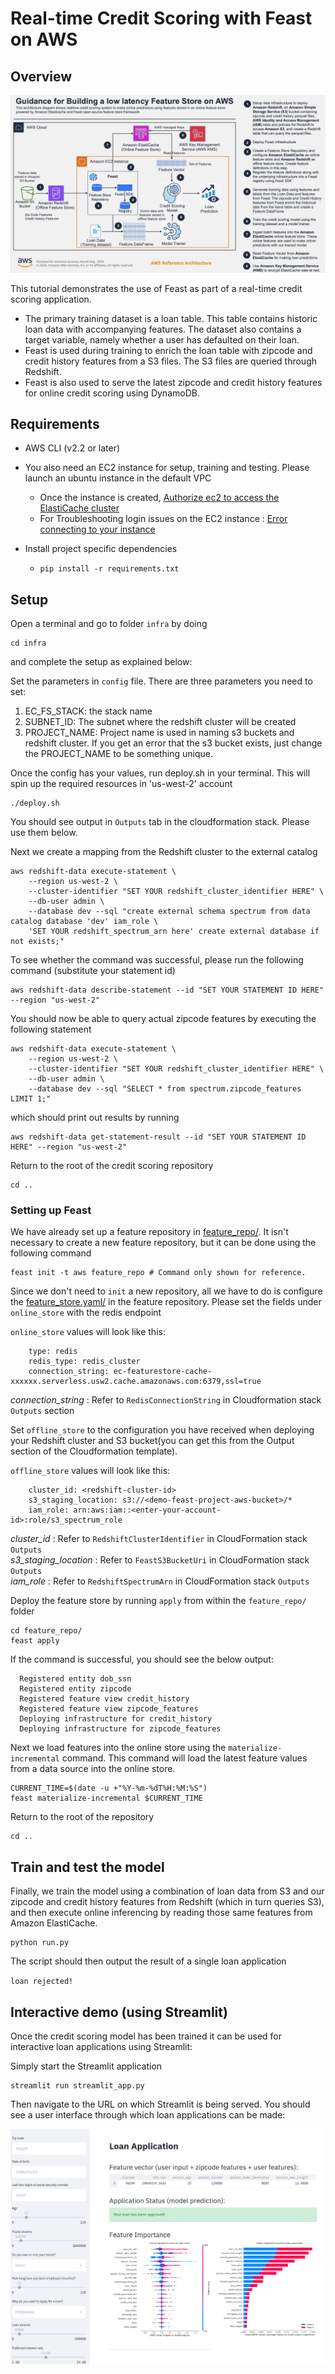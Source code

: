 # Real-time Credit Scoring with Feast on AWS

## Overview

![credit-score-architecture@2x](data/architecture.jpeg)

This tutorial demonstrates the use of Feast as part of a real-time credit scoring application.
* The primary training dataset is a loan table. This table contains historic loan data with accompanying features. The dataset also contains a target variable, namely whether a user has defaulted on their loan.
* Feast is used during training to enrich the loan table with zipcode and credit history features from a S3 files. The S3 files are queried through Redshift.
* Feast is also used to serve the latest zipcode and credit history features for online credit scoring using DynamoDB.

## Requirements

* AWS CLI (v2.2 or later)

* You also need an EC2 instance for setup, training and testing. Please launch an ubuntu instance in the default VPC
  - Once the instance is created, [Authorize ec2 to access the ElastiCache cluster](https://docs.aws.amazon.com/AmazonElastiCache/latest/red-ug/GettingStarted.AuthorizeAccess.html)
  - For Troubleshooting login issues on the EC2 instance : [Error connecting to your instance](https://docs.aws.amazon.com/AWSEC2/latest/UserGuide/TroubleshootingInstancesConnecting.html#TroubleshootingInstancesConnectionTimeout)

* Install project specific dependencies
  - ``` pip install -r requirements.txt ```

## Setup
Open a terminal and go to folder ```infra``` by doing
```
cd infra
```
and complete the setup as explained below:

Set the parameters in ```config``` file. There are three parameters you need to set:
1. EC_FS_STACK: the stack name
1. SUBNET_ID: The subnet where the redshift cluster will be created 
1. PROJECT_NAME: Project name is used in naming s3 buckets and redshift cluster. If you get an error that the s3 bucket exists, just change the PROJECT_NAME to be something unique.

Once the config has your values, run deploy.sh in your terminal. This will spin up the required resources in 'us-west-2' account

```
./deploy.sh
```

You should see output in `Outputs` tab in the cloudformation stack. Please use them below.

Next we create a mapping from the Redshift cluster to the external catalog
```
aws redshift-data execute-statement \
    --region us-west-2 \
    --cluster-identifier "SET YOUR redshift_cluster_identifier HERE" \
    --db-user admin \
    --database dev --sql "create external schema spectrum from data catalog database 'dev' iam_role \
    'SET YOUR redshift_spectrum_arn here' create external database if not exists;"
```

To see whether the command was successful, please run the following command (substitute your statement id)
```
aws redshift-data describe-statement --id "SET YOUR STATEMENT ID HERE" --region "us-west-2"
``` 

You should now be able to query actual zipcode features by executing the following statement
```
aws redshift-data execute-statement \
    --region us-west-2 \
    --cluster-identifier "SET YOUR redshift_cluster_identifier HERE" \
    --db-user admin \
    --database dev --sql "SELECT * from spectrum.zipcode_features LIMIT 1;"
```
which should print out results by running
```
aws redshift-data get-statement-result --id "SET YOUR STATEMENT ID HERE" --region "us-west-2"
```

Return to the root of the credit scoring repository
```
cd ..
```

### Setting up Feast

We have already set up a feature repository in [feature_repo/](feature_repo/). It isn't necessary to create a new
feature repository, but it can be done using the following command
```
feast init -t aws feature_repo # Command only shown for reference.
```

Since we don't need to `init` a new repository, all we have to do is configure the 
[feature_store.yaml/](feature_repo/feature_store.yaml) in the feature repository. Please set the fields under `online_store` with the redis endpoint

`online_store` values will look like this:
```
    type: redis
    redis_type: redis_cluster
    connection_string: ec-featurestore-cache-xxxxxx.serverless.usw2.cache.amazonaws.com:6379,ssl=true
```
*connection_string* : Refer to `RedisConnectionString` in Cloudformation stack `Outputs` section

Set `offline_store` to the configuration you have received when deploying your Redshift cluster and S3 bucket(you can get this from the Output section of the Cloudformation template).

 `offline_store` values will look like this:
```
    cluster_id: <redshift-cluster-id>
    s3_staging_location: s3://<demo-feast-project-aws-bucket>/* 
    iam_role: arn:aws:iam::<enter-your-account-id>:role/s3_spectrum_role
```
*cluster_id* : Refer to `RedshiftClusterIdentifier` in CloudFormation stack `Outputs`\
*s3_staging_location* : Refer to `FeastS3BucketUri` in CloudFormation stack `Outputs`\
*iam_role* : Refer to `RedshiftSpectrumArn` in CloudFormation stack `Outputs`

Deploy the feature store by running `apply` from within the `feature_repo/` folder
```
cd feature_repo/
feast apply
```

If the command is successful, you should see the below output:
```
  Registered entity dob_ssn
  Registered entity zipcode
  Registered feature view credit_history
  Registered feature view zipcode_features
  Deploying infrastructure for credit_history
  Deploying infrastructure for zipcode_features
```




Next we load features into the online store using the `materialize-incremental` command. This command will load the
latest feature values from a data source into the online store.

```
CURRENT_TIME=$(date -u +"%Y-%m-%dT%H:%M:%S")
feast materialize-incremental $CURRENT_TIME
```

Return to the root of the repository
```
cd ..
```

## Train and test the model

Finally, we train the model using a combination of loan data from S3 and our zipcode and credit history features from Redshift
(which in turn queries S3), and then execute online inferencing by reading those same features from Amazon ElastiCache.  

```
python run.py
```
The script should then output the result of a single loan application

`
loan rejected!
`


## Interactive demo (using Streamlit)

Once the credit scoring model has been trained it can be used for interactive loan applications using Streamlit:

Simply start the Streamlit application
```
streamlit run streamlit_app.py
```
Then navigate to the URL on which Streamlit is being served. You should see a user interface through which loan applications can be made:

![Streamlit Loan Application](data/streamlit.png)
